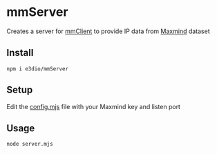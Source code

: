# mmServer

Creates a server for [mmClient](https://github.com/e3dio/mmClient) to provide IP data from [Maxmind](https://dev.maxmind.com/geoip/geolite2-free-geolocation-data) dataset

## Install

`npm i e3dio/mmServer`

## Setup

Edit the [config.mjs](https://github.com/e3dio/mmServer/blob/main/config.mjs) file with your Maxmind key and listen port

## Usage

`node server.mjs`
